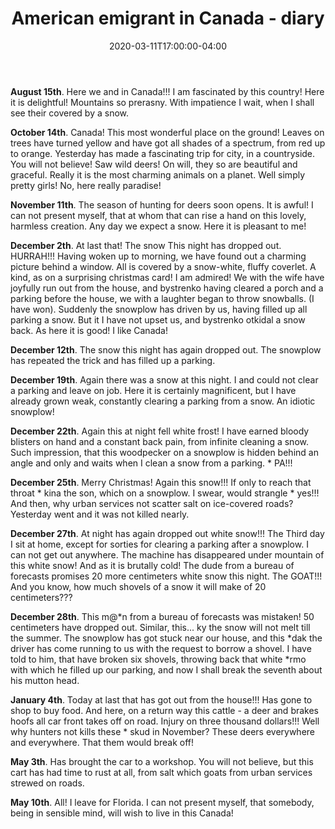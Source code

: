 ﻿---
title: "American emigrant in Canada - diary"
date: 2020-03-11T17:00:00-04:00
categories:
  - blog
tags:
  - joke
  - Canada
---

**August 15th**. Here we and in Canada!!! I am fascinated by this country! Here it is delightful! Mountains so prerasny. With impatience I wait, when I shall see their covered by a snow.

**October 14th**. Canada! This most wonderful place on the ground! Leaves on trees have turned yellow and have got all shades of a spectrum, from red up to orange. Yesterday has made a fascinating trip for city, in a countryside. You will not believe! Saw wild deers! On will, they so are beautiful and graceful. Really it is the most charming animals on a planet. Well simply pretty girls! No, here really paradise!

**November 11th**. The season of hunting for deers soon opens. It is awful! I can not present myself, that at whom that can rise a hand on this lovely, harmless creation. Any day we expect a snow. Here it is pleasant to me!

**December 2th**. At last that! The snow This night has dropped out. HURRAH!!! Having woken up to morning, we have found out a charming picture behind a window. All is covered by a snow-white, fluffy coverlet. A kind, as on a surprising christmas card! I am admired! We with the wife have joyfully run out from the house, and bystrenko having cleared a porch and a parking before the house, we with a laughter began to throw snowballs. (I have won). Suddenly the snowplow has driven by us, having filled up all parking a snow. But it I have not upset us, and bystrenko otkidal a snow back. As here it is good! I like Canada!

**December 12th**. The snow this night has again dropped out. The snowplow has repeated the trick and has filled up a parking.

**December 19th**. Again there was a snow at this night. I and could not clear a parking and leave on job. Here it is certainly magnificent, but I have already grown weak, constantly clearing a parking from a snow. An idiotic snowplow!

**December 22th**. Again this at night fell white frost! I have earned bloody blisters on hand and a constant back pain, from infinite cleaning a snow. Such impression, that this woodpecker on a snowplow is hidden behind an angle and only and waits when I clean a snow from a parking. * PA!!!

**December 25th**. Merry Christmas! Again this snow!!! If only to reach that throat * kina the son, which on a snowplow. I swear, would strangle * yes!!! And then, why urban services not scatter salt on ice-covered roads? Yesterday went and it was not killed nearly.

**December 27th**. At night has again dropped out white snow!!! The Third day I sit at home, except for sorties for clearing a parking after a snowplow. I can not get out anywhere. The machine has disappeared under mountain of this white snow! And as it is brutally cold! The dude from a bureau of forecasts promises 20 more centimeters white snow this night. The GOAT!!! And you know, how much shovels of a snow it will make of 20 centimeters???

**December 28th**. This m@*n from a bureau of forecasts was mistaken! 50 centimeters have dropped out. Similar, this... ky the snow will not melt till the summer. The snowplow has got stuck near our house, and this *dak the driver has come running to us with the request to borrow a shovel. I have told to him, that have broken six shovels, throwing back that white *rmo with which he filled up our parking, and now I shall break the seventh about his mutton head.

**January 4th**. Today at last that has got out from the house!!! Has gone to shop to buy food. And here, on a return way this cattle - a deer and brakes hoofs all car front takes off on road. Injury on three thousand dollars!!! Well why hunters not kills these * skud in November? These deers everywhere and everywhere. That them would break off!

**May 3th**. Has brought the car to a workshop. You will not believe, but this cart has had time to rust at all, from salt which goats from urban services strewed on roads.

**May 10th**. All! I leave for Florida. I can not present myself, that somebody, being in sensible mind, will wish to live in this Canada! 
